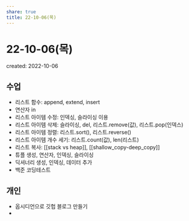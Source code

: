 ```yaml
---
share: true
title: 22-10-06(목)
---
```


# 22-10-06(목)
created: 2022-10-06


## 수업

- 리스트 함수: append, extend, insert
- 연산자 in
- 리스트 아이템 수정: 인덱싱, 슬라이싱 이용
- 리스트 아이템 삭제: 슬라이싱, del, 리스트.remove(값), 리스트.pop(인덱스)
- 리스트 아이템 정렬: 리스트.sort(), 리스트.reverse()
- 리스트 아이템 개수 세기: 리스트.count(값), len(리스트)
- 리스트 복사: [[stack vs heap]], [[shallow_copy-deep_copy]]
- 튜플 생성, 연산자, 인덱싱, 슬라이싱
- 딕셔너리 생성, 인덱싱, 데이터 추가
- 백준 코딩테스트 


## 개인

- 옵시디언으로 깃헙 블로그 만들기
- 
